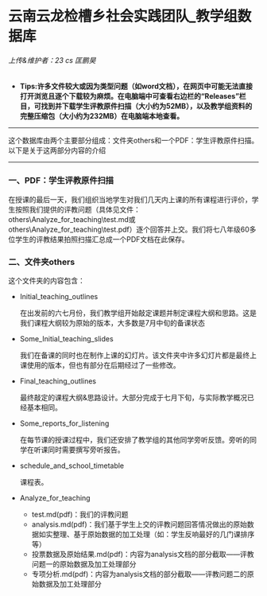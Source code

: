 # 云南云龙检槽乡社会实践团队_教学组数据库

###### 上传&维护者：23 cs 匡鹏昊

* __Tips:许多文件较大或因为类型问题（如word文档），在网页中可能无法直接打开浏览且逐个下载较为麻烦。在电脑端中可查看右边栏的“Releases”栏目，可找到并下载学生评教原件扫描（大小约为52MB），以及教学组资料的完整压缩包（大小约为232MB）在电脑端本地查看。__

___

  这个数据库由两个主要部分组成：文件夹others和一个PDF：学生评教原件扫描。以下是关于这两部分内容的介绍
___

### 一、PDF：学生评教原件扫描
  
  在授课的最后一天，我们组织当地学生对我们几天内上课的所有课程进行评价，学生按照我们提供的评教问题（具体见文件：others\Analyze_for_teaching\test.md或others\Analyze_for_teaching\test.pdf）逐个回答并上交。我们将七八年级60多位学生的评教结果拍照扫描汇总成一个PDF文档在此保存。

### 二、文件夹others

  这个文件夹的内容包含：

  * Initial_teaching_outlines

     在出发前的六七月份，我们教学组开始敲定课题并制定课程大纲和思路。这是我们课程大纲较为原始的版本，大多数是7月中旬的备课状态

  * Some_Initial_teaching_slides
    
     我们在备课的同时也在制作上课的幻灯片。该文件夹中许多幻灯片都是最终上课使用的版本，但也有部分在后期经过了一些修改。

  * Final_teaching_outlines
    
     最终敲定的课程大纲&思路设计。大部分完成于七月下旬，与实际教学概况已经基本相同。

  * Some_reports_for_listening
    
     在每节课的授课过程中，我们还安排了教学组的其他同学旁听反馈。旁听的同学在听课同时需要撰写旁听报告。

  * schedule_and_school_timetable
    
     课程表。

  * Analyze_for_teaching
     * test.md(pdf)：我们的评教问题
     * analysis.md(pdf)：我们基于学生上交的评教问题回答情况做出的原始数据如实整理、基于原始数据的加工处理（如：学生反响最好的几门课排序等）
     * 投票数据及原始结果.md(pdf)：内容为analysis文档的部分截取——评教问题一的原始数据及加工处理部分
     * 专项分析.md(pdf)：内容为analysis文档的部分截取——评教问题二的原始数据及加工处理部分
